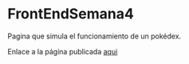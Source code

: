 # FrontEndSemana4

Pagina que simula el funcionamiento de un pokédex.

Enlace a la página publicada [aqui](http://pokedex.fgsoftwareengineering.url.ph/)
